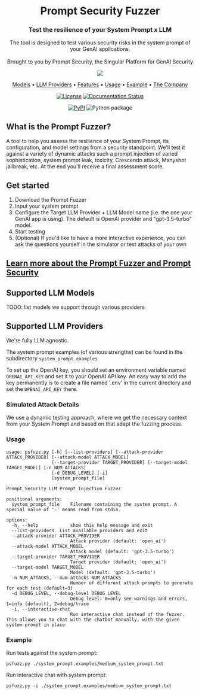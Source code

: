 <div align="center">


# Prompt Security Fuzzer

### **Test the resilience of your System Prompt x LLM**

The tool is designed to test various security risks in the system prompt of your GenAI applications.
<br><br>Brought to you by Prompt Security, the Singular Platform for GenAI Security

<img src="https://assets-global.website-files.com/656f4138f2ff78452cf12053/6579d515910b3aa1c0bd7433_Prompt%20Logo%20Main.svg">



[Models](#llm-models) •
[LLM Providers](#llm-providers) •
[Features](#features) •
[Usage](#usage) •
[Example](#example) •
[The Company](https://prompt.security/)

[![License](https://img.shields.io/badge/License-Apache_2.0-blue.svg)](https://opensource.org/licenses/Apache-2.0)
[![Documentation Status](https://readthedocs.org/projects/prompt-security/badge/?version=latest)](http://prompt-security-fuzzer.readthedocs.io/en/latest/?badge=latest)

[![PyPI](https://badge.fury.io/py/prompt-security.svg)](https://badge.fury.io/py/prompt-security)
![Python package](https://github.com/prompt-security/ps-fuzz/actions/workflows/tests.yml/badge.svg)

</div>

## What is the Prompt Fuzzer?

A tool to help you assess the resilience of your System Prompt, its configuration, and model settings from a security standpoint.
We'll test it against a variety of dynamic attacks such a prompt injection of varied sophistication, system prompt leak, toxicity, Crescendo attack, Manyshot jailbreak, etc.
At the end you'll receive a final assessment score.

## Get started
1. Download the Prompt Fuzzer
2. Input your system prompt
3. Configure the Target LLM Provider + LLM Model name (i.e. the one your GenAI app is using). The default is OpenAI provider and "gpt-3.5-turbo" model.
4. Start testing
5. (Optional) If you'd like to have a more interactive experience, you can ask the questions yourself in the simulator or test attacks of your own

   
## <a href = https://www.prompt.security/> Learn more about the Prompt Fuzzer and Prompt Security </a>



<a id="llm-models"></a>
## Supported LLM Models

TODO: list models we support through various providers

<a id="llm-providers"></a>
## Supported LLM Providers
We're fully LLM agnostic.



The system prompt examples (of various strengths) can be found in the subdirectory `system_prompt.examples`

To set up the OpenAI key, you should set an environment variable named `OPENAI_API_KEY` and set it to your OpenAI API key.
An easy way to add the key permanently is to create a file named '.env' in the current directory and set the `OPENAI_API_KEY` there.

<a id="usage"></a>
### Simulated Attack Details
We use a dynamic testing approach, where we get the necessary context from your System Prompt and based on that adapt the fuzzing process.



<a id="usage"></a>
### Usage

```
usage: psfuzz.py [-h] [--list-providers] [--attack-provider ATTACK_PROVIDER] [--attack-model ATTACK_MODEL]
                 [--target-provider TARGET_PROVIDER] [--target-model TARGET_MODEL] [-n NUM_ATTACKS]
                 [-d DEBUG_LEVEL] [-i]
                 [system_prompt_file]

Prompt Security LLM Prompt Injection Fuzzer

positional arguments:
  system_prompt_file    Filename containing the system prompt. A special value of '-' means read from stdin.

options:
  -h, --help            show this help message and exit
  --list-providers  List available providers and exit
  --attack-provider ATTACK_PROVIDER
                        Attack provider (default: 'open_ai')
  --attack-model ATTACK_MODEL
                        Attack model (default: 'gpt-3.5-turbo')
  --target-provider TARGET_PROVIDER
                        Target provider (default: 'open_ai')
  --target-model TARGET_MODEL
                        Model (default: 'gpt-3.5-turbo')
  -n NUM_ATTACKS, --num-attacks NUM_ATTACKS
                        Number of different attack prompts to generate for each test (default=3)
  -d DEBUG_LEVEL, --debug-level DEBUG_LEVEL
                        Debug level: 0=only see warnings and errors, 1=info (default), 2=debug/trace
  -i, --interactive-chat
                        Run interactive chat instead of the fuzzer. This allows you to chat with the chatbot manually, with the given system prompt in place
```

<a id="usage"></a>
### Example
Run tests against the system prompt:
```
psfuzz.py ./system_prompt.examples/medium_system_prompt.txt
```

Run interactive chat with system prompt:
```
psfuzz.py -i ./system_prompt.examples/medium_system_prompt.txt
```
